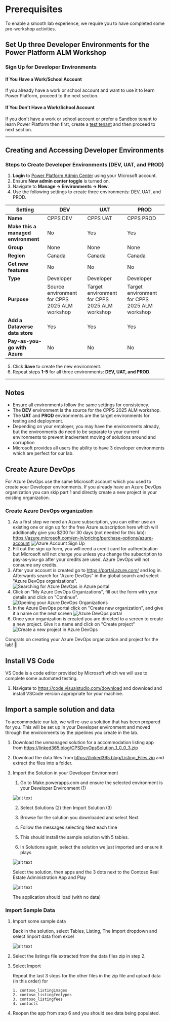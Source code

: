 # Prerequisites

To enable a smooth lab experience, we require you to have completed some pre-workshop activities.

## Set Up three Developer Environments for the Power Platform ALM Workshop

### Sign Up for Developer Environments

#### If You Have a Work/School Account

If you already have a work or school account and want to use it to learn Power Platform, proceed to the next section.

#### If You Don't Have a Work/School Account

If you don't have a work or school account or prefer a Sandbox tenant to learn Power Platform then first, create a [test tenant](https://learn.microsoft.com/en-us/power-platform/developer/create-developer-environment#how-to-create-a-test-tenant) and then proceed to next section.

---

## Creating and Accessing Developer Environments

### Steps to Create Developer Environments (DEV, UAT, and PROD)

1. **Login** to [Power Platform Admin Center](https://admin.powerplatform.microsoft.com/) using your Microsoft account.
2. Ensure **New admin center toggle** is turned on.
3. Navigate to **Manage → Environments → New**.
4. Use the following settings to create three environments: DEV, UAT, and PROD.

| Setting                     | DEV         | UAT         | PROD        |
|-----------------------------|------------|------------|------------|
| **Name**                    | CPPS DEV   | CPPS UAT   | CPPS PROD  |
| **Make this a managed environment** | No | Yes | Yes |
| **Group**                   | None       | None       | None       |
| **Region**                  | Canada     | Canada     | Canada     |
| **Get new features**        | No         | No         | No         |
| **Type**                    | Developer  | Developer  | Developer  |
| **Purpose**                 | Source environment for CPPS 2025 ALM workshop | Target environment for CPPS 2025 ALM workshop | Target environment for CPPS 2025 ALM workshop |
| **Add a Dataverse data store** | Yes | Yes | Yes |
| **Pay-as-you-go with Azure** | No | No | No |

5. Click **Save** to create the new environment.
6. Repeat steps **1-5** for all three environments: **DEV, UAT, and PROD**.

---

## Notes

- Ensure all environments follow the same settings for consistency.
- The **DEV** environment is the source for the CPPS 2025 ALM workshop.
- The **UAT** and **PROD** environments are the target environments for testing and deployment.
- Depending on your employer, you may have the environments already, but the environments do need to be separate to your current environments to prevent inadvertent moving of solutions around and corruption
- Microsoft provides all users the ability to have 3 developer environments which are perfect for our lab.

## Create Azure DevOps

For Azure DevOps use the same Microsoft account which you used to create your Developer environments. If you already have an Azure DevOps organization you can skip part 1 and directly create a new project in your existing organization.

### Create Azure DevOps organization

 1. As a first step we need an Azure subscription, you can either use an existing one or sign up for the free Azure subscription here which will additionally give you $200 for 30 days (not needed for this lab): <https://azure.microsoft.com/en-in/pricing/purchase-options/azure-account>
 ![Azure Account Sign Up](./images/azdevops-1.png)
 2. Fill out the sign up form, you will need a credit card for authentication but Microsoft will not charge you unless you change the subscription to pay-as-you-go after your credits are used. Azure DevOps will not consume any credits.
 3. After your account is created go to <https://portal.azure.com/> and log in. Afterwards search for "Azure DevOps" in the global search and select "Azure DevOps organizations".
 ![Searching for Azure DevOps in Azure portal](./images/azdevops-2.png)
 4. Click on "My Azure DevOps Organizations", fill out the form with your details and click on "Continue".
 ![Opening your Azure DevOps Organizations](./images/azdevops-3.png)
 5. In the Azure DevOps portal click on "Create new organization", and give it a name on the next screen
 ![Azure DevOps portal](./images/azdevops-4.png)
 6. Once your organization is created you are directed to a screen to create a new project. Give it a name and click on "Create project"
 ![Create a new project in Azure DevOps](./images/azdevops-5.png)

 Congrats on creating your Azure DevOps organization and project for the lab! 🥳

## Install VS Code

VS Code is a code editor provided by Microsoft which we will use to complete some automated testing.

1. Navigate to <https://code.visualstudio.com/download> and download and install VSCode version appropriate for your machine.

## Import a sample solution and data

To accommodate our lab, we will re-use a solution that has been prepared for you. This will be set up in your Developer environment and moved through the environments by the pipelines you create in the lab.

1. Download the unmanaged solution for a accommodation listing app from <https://linked365.blog/CPSDevOpsSolution_1_0_0_3.zip>
2. Download the data files from <https://linked365.blog/Listing_Files.zip> and extract the files into a folder.
3. Import the Solution in your Developer Environment

    1. Go to Make.powerapps.com and ensure the selected environment is your Developer Environment (1)

     ![alt text](image.png)

     2. Select Solutions (2) then Import Solution (3)

     3. Browse for the solution you downloaded and select Next

     4. Follow the messages selecting Next each time

     5. This should install the sample solution with 5 tables.

     6. In Solutions again, select the solution we just imported and ensure it plays

     ![alt text](image-1.png)

     Select the solution, then apps and the 3 dots next to the Contoso Real Estate Administration App and Play

     ![alt text](image-2.png)

     The application should load (with no data)

### Import Sample Data

 1. Import some sample data

     Back in the solution, select Tables, Listing, The Import dropdown and select Import data from excel

     ![alt text](image-3.png)

 2. Select the listings file extracted from the data files zip in step 2.

 3. Select Import

     Repeat the last 3 steps for the other files in the zip file and upload data (in this order) for

        1. contoso_listingimages
        2. contoso_listingfeetypes
        3. contoso_listingfees
        4. contacts

 4. Reopen the app from step 6 and you should see data being populated.
